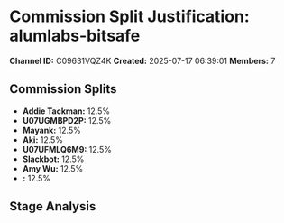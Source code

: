 # Commission Split Justification: alumlabs-bitsafe

**Channel ID:** C09631VQZ4K
**Created:** 2025-07-17 06:39:01
**Members:** 7

## Commission Splits

- **Addie Tackman:** 12.5%
- **U07UGMBPD2P:** 12.5%
- **Mayank:** 12.5%
- **Aki:** 12.5%
- **U07UFMLQ6M9:** 12.5%
- **Slackbot:** 12.5%
- **Amy Wu:** 12.5%
- **:** 12.5%

## Stage Analysis

